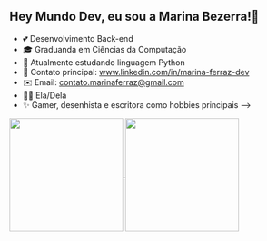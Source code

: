 ## Hey Mundo Dev, eu sou a Marina Bezerra!👋

- 💕 Desenvolvimento Back-end
- 🎓 Graduanda em Ciências da Computação
- 📕 Atualmente estudando linguagem Python
- 📩 Contato principal: www.linkedin.com/in/marina-ferraz-dev
- ✉️ Email: contato.marinaferraz@gmail.com
- 👧🏻 Ela/Dela
- ✨ Gamer, desenhista e escritora como hobbies principais
-->

<a href="https://github.com/bezmari19/github-readme-stats">
  <img height=200 align="center" src="https://github-readme-stats.vercel.app/api?username=bezmari19&show_icons=true&theme=jolly" />
</a>
<a href="https://github.com/bezmari19/convoychat">
  <img height=200 align="center" src="https://github-readme-stats.vercel.app/api/top-langs?username=bezmari19&show_icons=true&theme=jolly&layout=compact&langs_count=8&card_width=320" />
</a>
  
